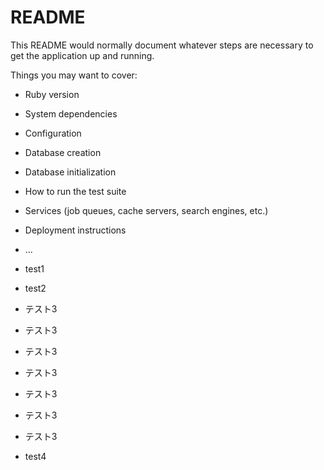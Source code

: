 # README

This README would normally document whatever steps are necessary to get the
application up and running.

Things you may want to cover:

* Ruby version

* System dependencies

* Configuration

* Database creation

* Database initialization

* How to run the test suite

* Services (job queues, cache servers, search engines, etc.)

* Deployment instructions

* ...

* test1

* test2

* テスト3
* テスト3
* テスト3
* テスト3
* テスト3
* テスト3
* テスト3

* test4
